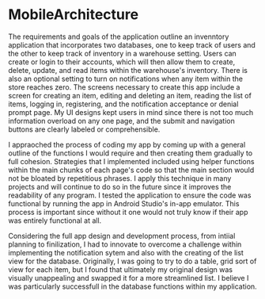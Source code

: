 # MobileArchitecture

The requirements and goals of the application outline an invenntory application that incorporates two databases, one to keep track of users and the other to keep track of inventory in a warehouse setting. Users can create or login to their accounts, which will then allow them to create, delete, update, and read items within the warehouse's inventory. There is also an optional setting to turn on notifications when any item within the store reaches zero. The screens necessary to create this app include a screen for creating an item, editing and deleting an item, reading the list of items, logging in, registering, and the notification acceptance or denial prompt page. My UI designs kept users in mind since there is not too much information overload on any one page, and the submit and navigation buttons are clearly labeled or comprehensible. 

I appraoched the process of coding my app by coming up with a general outline of the functions I would require and then creating them gradually to full cohesion. Strategies that I implemented included using helper functions within the main chunks of each page's code so that the main section would not be bloated by repetitious phrases. I apply this technique in many projects and will continue to do so in the future since it improves the readability of any program. I tested the application to ensure the code was functional by running the app in Android Studio's in-app emulator. This process is important since without it one would not truly know if their app was entirely functional at all. 

Considering the full app design and development process, from intiial planning to finilization, I had to innovate to overcome a challenge within implementing the notification sytem and also with the creating of the list view for the database. Originally, I was going to try to do a table, grid sort of view for each item, but I found that ultimately my original design was visually unappealing and swapped it for a more streamlined list. I believe I was particularly successfull in the database functions within my application. 
